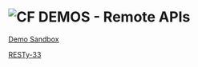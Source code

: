 ![CF](http://i.imgur.com/7v5ASc8.png) DEMOS - Remote APIs
=========================================================

[Demo Sandbox](https://codesandbox.io/s/lrm3727z3l)

[RESTy-33](https://codesandbox.io/s/03344q8ovv)


